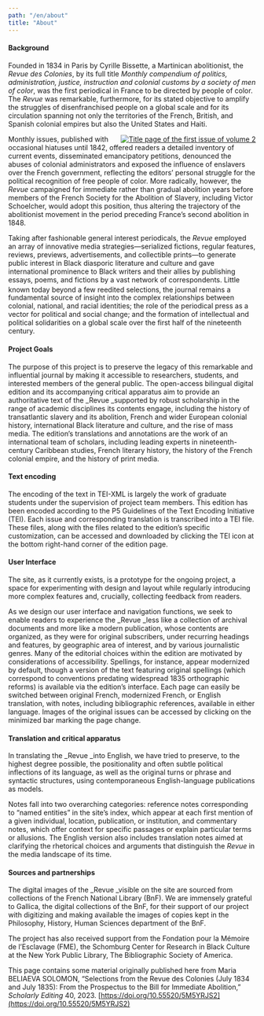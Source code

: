 ```yaml
---
path: "/en/about"
title: "About"
---
```


#### Background

Founded in 1834 in Paris by Cyrille Bissette, a Martinican abolitionist, the _Revue des Colonies_, by its full title _Monthly compendium of politics, administration, justice, instruction and colonial customs by a society of men of color_, was the first periodical in France to be directed by people of color. The _Revue_ was remarkable, furthermore, for its stated objective to amplify the struggles of disenfranchised people on a global scale and for its circulation spanning not only the territories of the French, British, and Spanish colonial empires but also the United States and Haiti.

<a href='https://gallica.bnf.fr/ark:/12148/bd6t54043487/f13.item.zoom' target='_blank' style="float:right">![Title page of the first issue of volume 2](https://gallica.bnf.fr/iiif/ark:/12148/bd6t54043487/f13/91.24573216995434,313.2549317147191,2180.9635811836124,3221.2063732928677/369,545/0/native.jpg)</a>


Monthly issues, published with occasional hiatuses until 1842, offered readers a detailed inventory of current events, disseminated emancipatory petitions, denounced the abuses of colonial administrators and exposed the influence of enslavers over the French government, reflecting the editors’ personal struggle for the political recognition of free people of color. More radically, however, the _Revue_ campaigned for immediate rather than gradual abolition years before members of the French Society for the Abolition of Slavery, including Victor Schoelcher, would adopt this position, thus altering the trajectory of the abolitionist movement in the period preceding France’s second abolition in 1848.

Taking after fashionable general interest periodicals, the _Revue_ employed an array of innovative media strategies—serialized fictions, regular features, reviews, previews, advertisements, and collectible prints—to generate public interest in Black diasporic literature and culture and gave international prominence to Black writers and their allies by publishing essays, poems, and fictions by a vast network of correspondents. Little known today beyond a few reedited selections,<sup> </sup>the journal remains a fundamental source of insight into the complex relationships between colonial, national, and racial identities; the role of the periodical press as a vector for political and social change; and the formation of intellectual and political solidarities on a global scale over the first half of the nineteenth century.

#### Project Goals

The purpose of this project is to preserve the legacy of this remarkable and influential journal by making it accessible to researchers, students, and interested members of the general public. The open-access bilingual digital edition and its accompanying critical apparatus aim to provide an authoritative text of the _Revue _supported by robust scholarship in the range of academic disciplines its contents engage, including the history of transatlantic slavery and its abolition, French and wider European colonial history, international Black literature and culture, and the rise of mass media. The edition’s translations and annotations are the work of an international team of scholars, including leading experts in nineteenth-century Caribbean studies, French literary history, the history of the French colonial empire, and the history of print media. 

#### Text encoding

The encoding of the text in TEI-XML is largely the work of graduate students under the supervision of project team members. This edition has been encoded according to the P5 Guidelines of the Text Encoding Initiative (TEI). Each issue and corresponding translation is transcribed into a TEI file. These files, along with the files related to the edition’s specific customization, can be accessed and downloaded by clicking the TEI icon at the bottom right-hand corner of the edition page. 

#### User Interface

The site, as it currently exists, is a prototype for the ongoing project, a space for experimenting with design and layout while regularly introducing more complex features and, crucially, collecting feedback from readers.

As we design our user interface and navigation functions, we seek to enable readers to experience the _Revue _less like a collection of archival documents and more like a modern publication, whose contents are organized, as they were for original subscribers, under recurring headings and features, by geographic area of interest, and by various journalistic genres. Many of the editorial choices within the edition are motivated by considerations of accessibility. Spellings, for instance, appear modernized by default, though a version of the text featuring original spellings (which correspond to conventions predating widespread 1835 orthographic reforms) is available via the edition’s interface. Each page can easily be switched between original French, modernized French, or English translation, with notes, including bibliographic references, available in either language. Images of the original issues can be accessed by clicking on the minimized bar marking the page change. 

#### Translation and critical apparatus

In translating the _Revue _into English, we have tried to preserve, to the highest degree possible, the positionality and often subtle political inflections of its language, as well as the original turns or phrase and syntactic structures, using contemporaneous English-language publications as models.

Notes fall into two overarching categories: reference notes corresponding to “named entities” in the site’s index, which appear at each first mention of a given individual, location, publication, or institution, and commentary notes, which offer context for specific passages or explain particular terms or allusions. The English version also includes translation notes aimed at clarifying the rhetorical choices and arguments that distinguish the _Revue_ in the media landscape of its time. 

#### Sources and partnerships

The digital images of the _Revue _visible on the site are sourced from collections of the French National Library (BnF). We are immensely grateful to Gallica, the digital collections of the BnF, for their support of our project with digitizing and making available the images of copies kept in the Philosophy, History, Human Sciences department of the BnF. 

The project has also received support from the Fondation pour la Mémoire de l’Esclavage  (FME), the Schomburg Center for Research in Black Culture at the New York Public Library, The Bibliographic Society of America.

This page contains some material originally published here from Maria BELIAEVA SOLOMON, “Selections from the Revue des Colonies (July 1834 and July 1835): From the Prospectus to the Bill for Immediate Abolition,” _Scholarly Editing_ 40, 2023.
[https://doi.org/10.55520/5M5YRJS2](https://doi.org/10.55520/5M5YRJS2) 